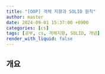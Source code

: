 ```yaml
---
title: "[OOP] 객체 지향과 SOLID 원칙"
author: master
date: 2024-09-01 15:37:00 +0900
categories: [cs]
tags: [공부, cs, 객체지향, SOLID, 개념]
render_with_liquid: false
---
```


## 개요


